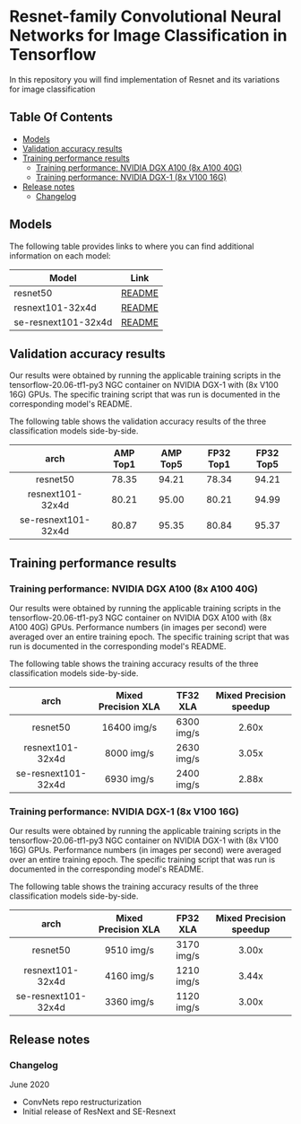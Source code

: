 # Resnet-family Convolutional Neural Networks for Image Classification in Tensorflow

In this repository you will find implementation of Resnet and its variations for image
classification

## Table Of Contents

* [Models](#models)
* [Validation accuracy results](#validation-accuracy-results)
* [Training performance results](#training-performance-results)
  * [Training performance: NVIDIA DGX A100 (8x A100 40G)](#training-performance-nvidia-dgx-a100-8x-a100-40g)
  * [Training performance: NVIDIA DGX-1 (8x V100 16G)](#training-performance-nvidia-dgx-1-8x-v100-16g)
* [Release notes](#release-notes)
  * [Changelog](#changelog)


## Models

The following table provides links to where you can find additional information on each model:

| **Model** | **Link**|
|-----------|---------|
| resnet50 | [README](./resnet50v1.5/README.md) |
| resnext101-32x4d | [README](./resnext101-32x4d/README.md) |
| se-resnext101-32x4d | [README](./se-resnext101-32x4d/README.md) |

## Validation accuracy results

Our results were obtained by running the applicable training scripts in the tensorflow-20.06-tf1-py3 NGC container 
on NVIDIA DGX-1 with (8x V100 16G) GPUs. The specific training script that was run is documented in the corresponding model's README.

The following table shows the validation accuracy results of the 
three classification models side-by-side.


| **arch** | **AMP Top1** | **AMP Top5** | **FP32 Top1** | **FP32 Top5** |
|:-:|:-:|:-:|:-:|:-:|
| resnet50            | 78.35 | 94.21 | 78.34 | 94.21 |
| resnext101-32x4d    | 80.21 | 95.00 | 80.21 | 94.99 |
| se-resnext101-32x4d | 80.87 | 95.35 | 80.84 | 95.37 |

## Training performance results

### Training performance: NVIDIA DGX A100 (8x A100 40G)

Our results were obtained by running the applicable 
training scripts in the tensorflow-20.06-tf1-py3 NGC container 
on NVIDIA DGX A100 with (8x A100 40G) GPUs. 
Performance numbers (in images per second) 
were averaged over an entire training epoch.
The specific training script that was run is documented 
in the corresponding model's README.

The following table shows the training accuracy results of the 
three classification models side-by-side.


| **arch** | **Mixed Precision XLA** | **TF32 XLA** | **Mixed Precision speedup** |
|:-:|:-:|:-:|:-:|
| resnet50            | 16400 img/s | 6300 img/s | 2.60x |
| resnext101-32x4d    | 8000 img/s | 2630 img/s | 3.05x |
| se-resnext101-32x4d | 6930 img/s | 2400 img/s | 2.88x |

### Training performance: NVIDIA DGX-1 (8x V100 16G)

Our results were obtained by running the applicable 
training scripts in the tensorflow-20.06-tf1-py3 NGC container 
on NVIDIA DGX-1 with (8x V100 16G) GPUs. 
Performance numbers (in images per second) 
were averaged over an entire training epoch.
The specific training script that was run is documented 
in the corresponding model's README.

The following table shows the training accuracy results of the 
three classification models side-by-side.


| **arch** | **Mixed Precision XLA** | **FP32 XLA** | **Mixed Precision speedup** |
|:-:|:-:|:-:|:-:|
| resnet50            | 9510 img/s | 3170 img/s | 3.00x |
| resnext101-32x4d    | 4160 img/s | 1210 img/s | 3.44x |
| se-resnext101-32x4d | 3360 img/s | 1120 img/s | 3.00x |

## Release notes

### Changelog
June 2020
  - ConvNets repo restructurization
  - Initial release of ResNext and SE-Resnext

